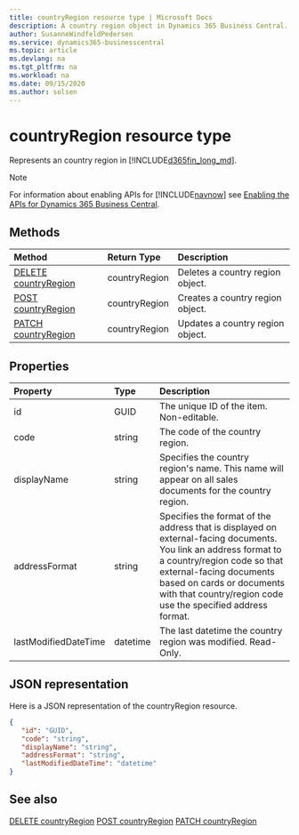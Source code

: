 ```yaml
---
title: countryRegion resource type | Microsoft Docs
description: A country region object in Dynamics 365 Business Central.
author: SusanneWindfeldPedersen
ms.service: dynamics365-businesscentral
ms.topic: article
ms.devlang: na
ms.tgt_pltfrm: na
ms.workload: na
ms.date: 09/15/2020
ms.author: solsen
---
```


# countryRegion resource type
Represents an country region in [!INCLUDE[d365fin_long_md](../../includes/d365fin_long_md.md)].

> [!NOTE]  
> For information about enabling APIs for [!INCLUDE[navnow](../../includes/navnow_md.md)] see [Enabling the APIs for Dynamics 365 Business Central](../enabling-apis-for-dynamics-nav.md).

## Methods
| Method | Return Type|Description |
|:--------------------|:-----------|:-------------------------|
|[DELETE countryRegion](../api/dynamics_countryRegion_Delete.md)|countryRegion|Deletes a country region object.|
|[POST countryRegion](../api/dynamics_countryRegion_Create.md)|countryRegion|Creates a country region object.|
|[PATCH countryRegion](../api/dynamics_countryRegion_Update.md)|countryRegion|Updates a country region object.|






## Properties

| Property           | Type   |Description     |
|:-------------------|:-------|:---------------|
|id|GUID|The unique ID of the item. Non-editable.|
|code|string|The code of the country region.|
|displayName|string|Specifies the country region's name. This name will appear on all sales documents for the country region.|
|addressFormat|string|Specifies the format of the address that is displayed on external-facing documents. You link an address format to a country/region code so that external-facing documents based on cards or documents with that country/region code use the specified address format.|
|lastModifiedDateTime|datetime|The last datetime the country region was modified. Read-Only.|


## JSON representation

Here is a JSON representation of the countryRegion resource.


```json
{
   "id": "GUID",
   "code": "string",
   "displayName": "string",
   "addressFormat": "string",
   "lastModifiedDateTime": "datetime"
}
```
## See also

[DELETE countryRegion](../api/dynamics_countryRegion_Delete.md)
[POST countryRegion](../api/dynamics_countryRegion_Create.md)
[PATCH countryRegion](../api/dynamics_countryRegion_Update.md)

